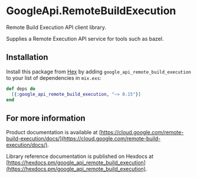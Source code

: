 # GoogleApi.RemoteBuildExecution

Remote Build Execution API client library.

Supplies a Remote Execution API service for tools such as bazel.

## Installation

Install this package from [Hex](https://hex.pm) by adding
`google_api_remote_build_execution` to your list of dependencies in `mix.exs`:

```elixir
def deps do
  [{:google_api_remote_build_execution, "~> 0.15"}]
end
```

## For more information

Product documentation is available at [https://cloud.google.com/remote-build-execution/docs/](https://cloud.google.com/remote-build-execution/docs/).

Library reference documentation is published on Hexdocs at
[https://hexdocs.pm/google_api_remote_build_execution](https://hexdocs.pm/google_api_remote_build_execution).
